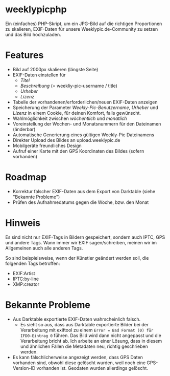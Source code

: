 # weeklypicphp

Ein (einfaches) PHP-Skript, um ein JPG-Bild auf die richtigen Proportionen zu skalieren, EXIF-Daten für unsere Weeklypic.de-Community zu setzen und das Bild hochzuladen.

# Features

* Bild auf 2000px skalieren (längste Seite)
* EXIF-Daten einstellen für
  * *Titel*
  * *Beschreibung* (= weekliy-pic-username / title)
  * *Urheber*
  * *Lizenz*
* Tabelle der vorhandenen/erforderlichen/neuen EXIF-Daten anzeigen
* Speicherung der Parameter *Weekly-Pic-Benutzername*, *Urheber* und *Lizenz* in einem Cookie, für deinen Komfort, falls gewünscht.
* Wahlmöglichkeit zwischen *wöchentlich* und *monatlich*
* Voreinstellung der Wochen- und Monatsnummern für den Dateinamen (änderbar)
* Automatische Generierung eines gültigen Weekly-Pic Dateinamens
* Direkter Upload des Bildes an upload.weeklypic.de
* Mobilgeräte freundliches Design
* Aufruf einer Karte mit den GPS Koordinaten des Bildes (sofern vorhanden)

# Roadmap

* Korrektur falscher EXIF-Daten aus dem Export von Darktable (siehe "Bekannte Probleme")
* Prüfen des Aufnahmedatums gegen die Woche, bzw. den Monat

# Hinweis

Es sind nicht nur EXIF-Tags in Bildern gespeichert, sondern auch IPTC, GPS und andere Tags.
Wann immer wir EXIF sagen/schreiben, meinen wir im Allgemeinen auch alle anderen Tags.

So sind beispielsweise, wenn der Künstler geändert werden soll, die folgenden Tags betroffen:
* EXIF:Artist
* IPTC:by-line
* XMP:creator

# Bekannte Probleme

* Aus Darktable exportierte EXIF-Daten wahrscheinlich falsch.
  * Es sieht so aus, dass aus Darktable exportierte Bilder bei der Verarbeitung mit exiftool zu einem `Error = Bad Format (0) für IFD0-Eintrag 0` führen. Das Bild wird dann nicht angepasst und die Verarbeitung bricht ab. Ich arbeite an einer Lösung, dass in diesem und ähnlichen Fällen die Metadaten neu, richtig geschrieben werden.
* Es kann fälschlicherweise angezeigt werden, dass GPS Daten vorhanden sind, obwohl diese gelöscht wurden, weil noch eine GPS-Version-ID vorhanden ist. Geodaten wurden allerdings gelöscht.

